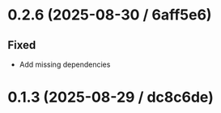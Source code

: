 # 0.2.6 (2025-08-30 / 6aff5e6)

## Fixed

- Add missing dependencies

# 0.1.3 (2025-08-29 / dc8c6de)
